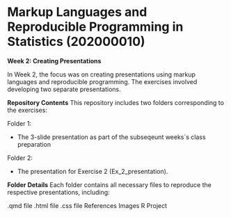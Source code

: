# Markup Languages and Reproducible Programming in Statistics (202000010)

**Week 2: Creating Presentations**

In Week 2, the focus was on creating presentations using markup languages and reproducible programming. The exercises involved developing two separate presentations.

**Repository Contents**
This repository includes two folders corresponding to the exercises:

Folder 1:
- The 3-slide presentation as part of the subseqeunt weeks´s class preparation

Folder 2:
- The presentation for Exercise 2 (Ex_2_presentation).


**Folder Details**
Each folder contains all necessary files to reproduce the respective presentations, including:

.qmd file
.html file
.css file
References
Images
R Project
